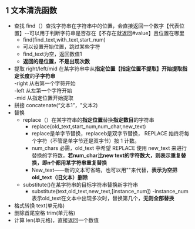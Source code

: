 ## 1 文本清洗函数  
- 查找 find（）查找字符串在字符串中的位置，会直接返回一个数字【代表位置】--可以用于判断字符串是否存在【不存在就返回#value】且位置在哪里  
    - find(find_text,with_text,start_num)
    - 可以设置开始位置，跳过某些字符
    - find_text为空，返回数值1
    - **返回的是位置，不是出现次数**
- 提取 right/left/mid 在某字符串中从**指定位置【指定位置不提取】**开始提取**指定长度**的**子字符串**  
    -right 从右第一个字符开始  
    -left 从左第一个字符开始  
    -mid 从指定位置开始提取
- 拼接 concatenate(“文本1”，"文本2)  
- 替换 
    - replace（）在某字符串的**指定位置**替换**指定数目**的字符串
        - replace(old_text,start_num,num_char,new_text)
        - replace是单字节替换，replaceb是双字节替换， REPLACE 始终将每个字符（不管是单字节还是双字节）按 1 计数。
        - num_chars 必需，old_text 中希望 REPLACE 使用 new_text 来进行替换的字符数，**若num_char比new text的字符数大，则表示重复替换，即n个都用某字符串重复替换**
        - New_text——新的文本可省略，也可以用""来代替，**表示为空把old_text（旧文本）删除**
    - substitute()在某字符串的目标字符串替换新字符串
        - substitute(text,old_text,new_text,[instance_num]) 
            -instance_num 表示old_text在文本中出现多次时，替换第几个，**无则全部替换**
- 格式转换 text(单元格)
- 删除首尾空格 trim(单元格)
- 计算 len(单元格)，直接返回一个数值
